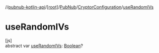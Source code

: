 //[pubnub-kotlin-api](../../../../index.md)/[[root]](../../index.md)/[PubNub](../index.md)/[CryptorConfiguration](index.md)/[useRandomIVs](use-random-i-vs.md)

# useRandomIVs

[js]\
abstract var [useRandomIVs](use-random-i-vs.md): [Boolean](https://kotlinlang.org/api/core/kotlin-stdlib/kotlin/-boolean/index.html)?
